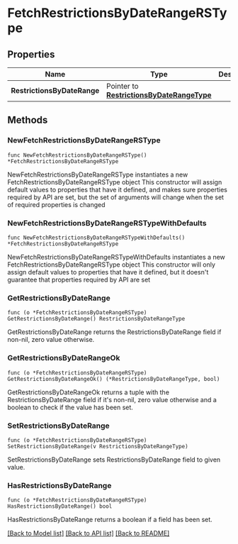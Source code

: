 # FetchRestrictionsByDateRangeRSType

## Properties

Name | Type | Description | Notes
------------ | ------------- | ------------- | -------------
**RestrictionsByDateRange** | Pointer to [**RestrictionsByDateRangeType**](RestrictionsByDateRangeType.md) |  | [optional] 

## Methods

### NewFetchRestrictionsByDateRangeRSType

`func NewFetchRestrictionsByDateRangeRSType() *FetchRestrictionsByDateRangeRSType`

NewFetchRestrictionsByDateRangeRSType instantiates a new FetchRestrictionsByDateRangeRSType object
This constructor will assign default values to properties that have it defined,
and makes sure properties required by API are set, but the set of arguments
will change when the set of required properties is changed

### NewFetchRestrictionsByDateRangeRSTypeWithDefaults

`func NewFetchRestrictionsByDateRangeRSTypeWithDefaults() *FetchRestrictionsByDateRangeRSType`

NewFetchRestrictionsByDateRangeRSTypeWithDefaults instantiates a new FetchRestrictionsByDateRangeRSType object
This constructor will only assign default values to properties that have it defined,
but it doesn't guarantee that properties required by API are set

### GetRestrictionsByDateRange

`func (o *FetchRestrictionsByDateRangeRSType) GetRestrictionsByDateRange() RestrictionsByDateRangeType`

GetRestrictionsByDateRange returns the RestrictionsByDateRange field if non-nil, zero value otherwise.

### GetRestrictionsByDateRangeOk

`func (o *FetchRestrictionsByDateRangeRSType) GetRestrictionsByDateRangeOk() (*RestrictionsByDateRangeType, bool)`

GetRestrictionsByDateRangeOk returns a tuple with the RestrictionsByDateRange field if it's non-nil, zero value otherwise
and a boolean to check if the value has been set.

### SetRestrictionsByDateRange

`func (o *FetchRestrictionsByDateRangeRSType) SetRestrictionsByDateRange(v RestrictionsByDateRangeType)`

SetRestrictionsByDateRange sets RestrictionsByDateRange field to given value.

### HasRestrictionsByDateRange

`func (o *FetchRestrictionsByDateRangeRSType) HasRestrictionsByDateRange() bool`

HasRestrictionsByDateRange returns a boolean if a field has been set.


[[Back to Model list]](../README.md#documentation-for-models) [[Back to API list]](../README.md#documentation-for-api-endpoints) [[Back to README]](../README.md)


